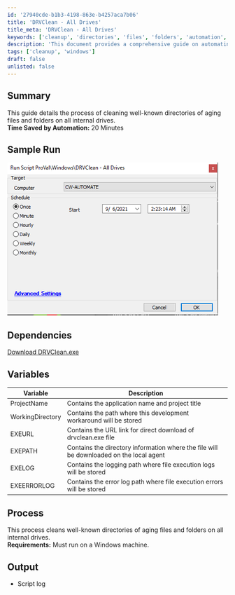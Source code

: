 ```yaml
---
id: '27940cde-b1b3-4198-863e-b4257aca7b06'
title: 'DRVClean - All Drives'
title_meta: 'DRVClean - All Drives'
keywords: ['cleanup', 'directories', 'files', 'folders', 'automation', 'windows']
description: 'This document provides a comprehensive guide on automating the cleanup of well-known directories containing aging files and folders on all internal drives. The process saves time and ensures efficient management of disk space on Windows machines.'
tags: ['cleanup', 'windows']
draft: false
unlisted: false
---
```


## Summary

This guide details the process of cleaning well-known directories of aging files and folders on all internal drives.  
**Time Saved by Automation:** 20 Minutes

## Sample Run

![Sample Run](../../../static/img/DRVClean---All-Drives/image_1.png)

## Dependencies

[Download DRVClean.exe](https://file.provaltech.com/repo/app/DRVClean.exe)

## Variables

| Variable          | Description                                                                 |
|-------------------|-----------------------------------------------------------------------------|
| ProjectName       | Contains the application name and project title                            |
| WorkingDirectory   | Contains the path where this development workaround will be stored          |
| EXEURL            | Contains the URL link for direct download of drvclean.exe file            |
| EXEPATH           | Contains the directory information where the file will be downloaded on the local agent |
| EXELOG            | Contains the logging path where file execution logs will be stored          |
| EXEERRORLOG       | Contains the error log path where file execution errors will be stored      |

## Process

This process cleans well-known directories of aging files and folders on all internal drives.  
**Requirements:** Must run on a Windows machine.

## Output

- Script log



